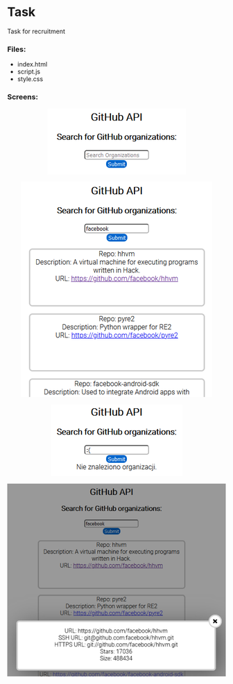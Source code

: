 # Task
Task for recruitment

### Files:
* index.html
* script.js
* style.css

### Screens:

<p align="center">
  <img src="screenshots/Screen1.png" title="Empty">
</p>

<p align="center">
  <img src="screenshots/Screen2.png" title="Result">
</p>

<p align="center">
  <img src="screenshots/Screen3.png" title="Error">
</p>

<p align="center">
  <img src="screenshots/Screen4.png" title="PopUp">
</p>


